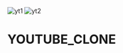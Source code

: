 ![yt1](https://github.com/Dishasaini2002/YOUTUBE_CLONE/assets/109338214/bb8035b6-cdfd-4e33-9897-e389e89c651d)
![yt2](https://github.com/Dishasaini2002/YOUTUBE_CLONE/assets/109338214/3d6add5c-7746-4390-b281-22db6a7fc561)
# YOUTUBE_CLONE

